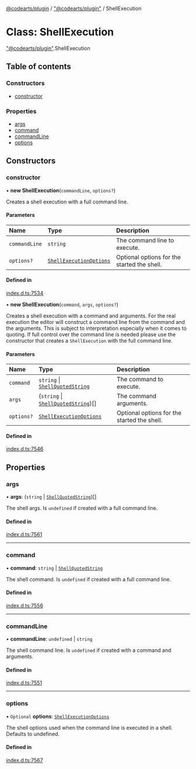 [@codearts/plugin](../README.md) / ["@codearts/plugin"](../modules/_codearts_plugin_.md) / ShellExecution

# Class: ShellExecution

["@codearts/plugin"](../modules/_codearts_plugin_.md).ShellExecution

## Table of contents

### Constructors

- [constructor](codearts_plugin_.ShellExecution.md#constructor)

### Properties

- [args](codearts_plugin_.ShellExecution.md#args)
- [command](codearts_plugin_.ShellExecution.md#command)
- [commandLine](codearts_plugin_.ShellExecution.md#commandline)
- [options](codearts_plugin_.ShellExecution.md#options)

## Constructors

### constructor

• **new ShellExecution**(`commandLine`, `options?`)

Creates a shell execution with a full command line.

#### Parameters

| Name | Type | Description |
| :------ | :------ | :------ |
| `commandLine` | `string` | The command line to execute. |
| `options?` | [`ShellExecutionOptions`](../interfaces/codearts_plugin_.ShellExecutionOptions.md) | Optional options for the started the shell. |

#### Defined in

[index.d.ts:7534](https://github.com/shuyaqian/cloudide-plugin-api/blob/3fbdd11/index.d.ts#L7534)

• **new ShellExecution**(`command`, `args`, `options?`)

Creates a shell execution with a command and arguments. For the real execution the editor will
construct a command line from the command and the arguments. This is subject to interpretation
especially when it comes to quoting. If full control over the command line is needed please
use the constructor that creates a `ShellExecution` with the full command line.

#### Parameters

| Name | Type | Description |
| :------ | :------ | :------ |
| `command` | `string` \| [`ShellQuotedString`](../interfaces/codearts_plugin_.ShellQuotedString.md) | The command to execute. |
| `args` | (`string` \| [`ShellQuotedString`](../interfaces/codearts_plugin_.ShellQuotedString.md))[] | The command arguments. |
| `options?` | [`ShellExecutionOptions`](../interfaces/codearts_plugin_.ShellExecutionOptions.md) | Optional options for the started the shell. |

#### Defined in

[index.d.ts:7546](https://github.com/shuyaqian/cloudide-plugin-api/blob/3fbdd11/index.d.ts#L7546)

## Properties

### args

• **args**: (`string` \| [`ShellQuotedString`](../interfaces/codearts_plugin_.ShellQuotedString.md))[]

The shell args. Is `undefined` if created with a full command line.

#### Defined in

[index.d.ts:7561](https://github.com/shuyaqian/cloudide-plugin-api/blob/3fbdd11/index.d.ts#L7561)

___

### command

• **command**: `string` \| [`ShellQuotedString`](../interfaces/codearts_plugin_.ShellQuotedString.md)

The shell command. Is `undefined` if created with a full command line.

#### Defined in

[index.d.ts:7556](https://github.com/shuyaqian/cloudide-plugin-api/blob/3fbdd11/index.d.ts#L7556)

___

### commandLine

• **commandLine**: `undefined` \| `string`

The shell command line. Is `undefined` if created with a command and arguments.

#### Defined in

[index.d.ts:7551](https://github.com/shuyaqian/cloudide-plugin-api/blob/3fbdd11/index.d.ts#L7551)

___

### options

• `Optional` **options**: [`ShellExecutionOptions`](../interfaces/codearts_plugin_.ShellExecutionOptions.md)

The shell options used when the command line is executed in a shell.
Defaults to undefined.

#### Defined in

[index.d.ts:7567](https://github.com/shuyaqian/cloudide-plugin-api/blob/3fbdd11/index.d.ts#L7567)
